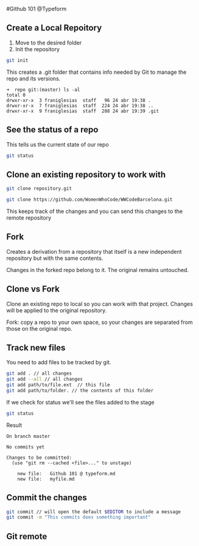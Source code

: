 #Github 101 @Typeform

## Create a Local Repoitory

1. Move to the desired folder
2. Init the repository

```bash
git init
```

This creates a .git folder that contains info needed by Git to manage the repo and its versions.

```
➜  repo git:(master) ls -al
total 0
drwxr-xr-x  3 franiglesias  staff   96 24 abr 19:38 .
drwxr-xr-x  7 franiglesias  staff  224 24 abr 19:38 ..
drwxr-xr-x  9 franiglesias  staff  288 24 abr 19:39 .git
```

## See the status of a repo

This tells us the current state of our repo

```bash
git status
```

## Clone an existing repository to work with

```bash
git clone repository.git

git clone https://github.com/WomenWhoCode/WWCodeBarcelona.git
```

This keeps track of the changes and you can send this changes to the remote repository

## Fork

Creates a derivation from a repository that itself is a new independent repository but with the same contents.

Changes in the forked repo belong to it. The original remains untouched.

## Clone vs Fork

Clone an existing repo to local so you can work with that project. Changes will be applied to the original repository.

Fork: copy a repo to your own space, so your changes are separated from those on the original repo.

## Track new files

You need to add files to be tracked by git.

```bash
git add . // all changes
git add --all // all changes
git add path/to/file.ext  // this file
git add path/to/folder. // the contents of this folder
```

If we check for status we'll see the files added to the stage

```bash
git status
```

Result

```
On branch master

No commits yet

Changes to be committed:
  (use "git rm --cached <file>..." to unstage)

	new file:   Github 101 @ typeform.md
	new file:   myfile.md
```

## Commit the changes

```bash
git commit // will open the default $EDITOR to include a message
git commit -m "This commits does something important"
```

## Git remote


